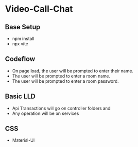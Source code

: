 # Video-Call-Chat

## Base Setup

* npm install
* npx vite

## Codeflow

* On page load, the user will be prompted to enter their name.
* The user will be prompted to enter a room name.
* The user will be prompted to enter a room password.

## Basic LLD

* Api Transactions will go on controller folders and
* Any operation will be on services

## CSS

* Materisl-UI